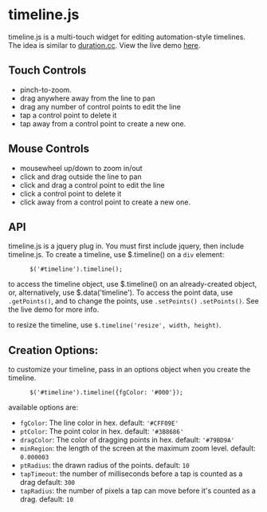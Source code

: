 # timeline.js

timeline.js is a multi-touch widget for editing
automation-style timelines. The idea is similar to [duration.cc][1].
View the live demo [here][2].

[1]: http://duration.cc/
[2]: http://russellmcc.com/timelinejs/

## Touch Controls
 + pinch-to-zoom.
 + drag anywhere away from the line to pan
 + drag any number of control points to edit the line
 + tap a control point to delete it
 + tap away from a control point to create a new one.

## Mouse Controls
 + mousewheel up/down to zoom in/out
 + click and drag outside the line to pan
 + click and drag a control point to edit the line
 + click a control point to delete it
 + click away from a control point to create a new one.

## API

timeline.js is a jquery plug in.  You must first include jquery,
then include timeline.js.  To create a timeline, use $.timeline() on
a `div` element:

          $('#timeline').timeline();

to access the timeline object, use $.timeline() on an already-created
object, or, alternatively, use $.data('timeline'). To access the point
data, use `.getPoints()`, and to change the points, use `.setPoints()`
`.setPoints()`.  See the live demo for more info.

to resize the timeline, use `$.timeline('resize', width, height)`.

## Creation Options:
to customize your timeline, pass in an options object when you create
the timeline.

          $('#timeline').timeline({fgColor: '#000'});

available options are:
 + `fgColor`: The line color in hex. default: `'#CFF09E'`
 + `ptColor`: The point color in hex. default: `'#3B8686'`
 + `dragColor`: The color of dragging points in hex. default: `'#79BD9A'`
 + `minRegion`: the length of the screen at the maximum zoom level.
  default: `0.000003`
 + `ptRadius`: the drawn radius of the points. default: `10`
 + `tapTimeout`: the number of milliseconds before a tap is counted as a drag
  default: `300`
 + `tapRadius`: the number of pixels a tap can move before it's counted as a
  drag. default: `10`

